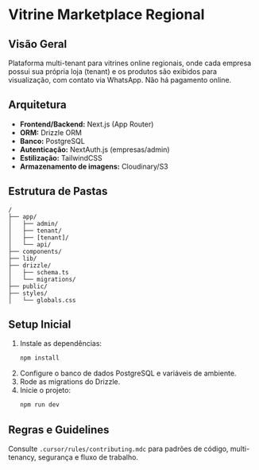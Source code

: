 # Vitrine Marketplace Regional

## Visão Geral
Plataforma multi-tenant para vitrines online regionais, onde cada empresa possui sua própria loja (tenant) e os produtos são exibidos para visualização, com contato via WhatsApp. Não há pagamento online.

## Arquitetura
- **Frontend/Backend:** Next.js (App Router)
- **ORM:** Drizzle ORM
- **Banco:** PostgreSQL
- **Autenticação:** NextAuth.js (empresas/admin)
- **Estilização:** TailwindCSS
- **Armazenamento de imagens:** Cloudinary/S3

## Estrutura de Pastas
```
/
├── app/
│   ├── admin/
│   ├── tenant/
│   ├── [tenant]/
│   └── api/
├── components/
├── lib/
├── drizzle/
│   ├── schema.ts
│   └── migrations/
├── public/
├── styles/
│   └── globals.css
```

## Setup Inicial
1. Instale as dependências:
   ```bash
   npm install
   ```
2. Configure o banco de dados PostgreSQL e variáveis de ambiente.
3. Rode as migrations do Drizzle.
4. Inicie o projeto:
   ```bash
   npm run dev
   ```

## Regras e Guidelines
Consulte `.cursor/rules/contributing.mdc` para padrões de código, multi-tenancy, segurança e fluxo de trabalho. 